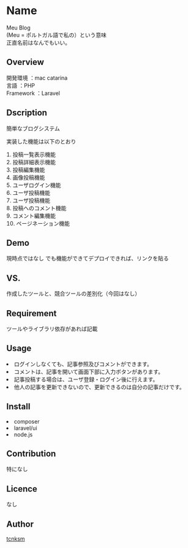 
Name
===
Meu Blog<br>
(Meu = ポルトガル語で私の）という意味<br>
正直名前はなんでもいい。<br>


## Overview

開発環境	：mac catarina<br>
言語		：PHP<br>
Framework	：Laravel<br>


## Dscription

簡単なブログシステム

実装した機能は以下のとおり
<li type="1">投稿一覧表示機能</li>
<li type="1">投稿詳細表示機能</li>
<li type="1">投稿編集機能</li>
<li type="1">画像投稿機能</li>
<li type="1">ユーザログイン機能</li>
<li type="1">ユーザ投稿機能</li>
<li type="1">ユーザ投稿機能</li>
<li type="1">投稿へのコメント機能</li>
<li type="1">コメント編集機能</li>
<li type="1">ページネーション機能</li>

## Demo

現時点ではなし
でも機能ができてデプロイできれば、リンクを貼る

## VS.

作成したツールと、競合ツールの差別化（今回はなし）

## Requirement

ツールやライブラリ依存があれば記載

## Usage
<li>ログインしなくても、記事参照及びコメントができます。</li>
<li>コメントは、記事を開いて画面下部に入力ボタンがあります。</li>
<li>記事投稿する場合は、ユーザ登録・ログイン後に行えます。</li>
<li>他人の記事を更新できないので、更新できるのは自分の記事だけです。</li>

## Install

<li>composer</li>
<li>laravel/ui</li>
<li>node.js</li>

## Contribution

特になし

## Licence

なし

## Author

[tcnksm](https://github.com/lawrence-twin)
